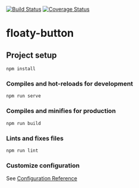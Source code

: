 [![Build Status](https://travis-ci.com/Gitmaster99/floaty-button.svg?branch=master)](https://travis-ci.com/Gitmaster99/floaty-button)
[![Coverage Status](https://coveralls.io/repos/github/Gitmaster99/floaty-button/badge.svg?branch=master)](https://coveralls.io/github/Gitmaster99/floaty-button?branch=master)
# floaty-button

## Project setup
```
npm install
```

### Compiles and hot-reloads for development
```
npm run serve
```

### Compiles and minifies for production
```
npm run build
```

### Lints and fixes files
```
npm run lint
```

### Customize configuration
See [Configuration Reference](https://cli.vuejs.org/config/)
